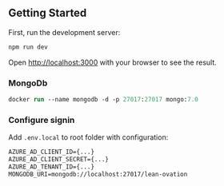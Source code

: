 ## Getting Started

First, run the development server:

```bash
npm run dev
```

Open [http://localhost:3000](http://localhost:3000) with your browser to see the result.

### MongoDb

```ps
docker run --name mongodb -d -p 27017:27017 mongo:7.0
```

### Configure signin

Add `.env.local` to root folder with configuration:

```txt
AZURE_AD_CLIENT_ID={...}
AZURE_AD_CLIENT_SECRET={...}
AZURE_AD_TENANT_ID={...}
MONGODB_URI=mongodb://localhost:27017/lean-ovation
```

